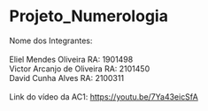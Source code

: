 # Projeto_Numerologia
Nome dos Integrantes:<br>
<br>Eliel Mendes Oliveira RA: 1901498
<br>Victor Arcanjo de Oliveira RA: 2101450
<br>David Cunha Alves RA: 2100311
<br>
<br>Link do vídeo da AC1: https://youtu.be/7Ya43eicSfA
